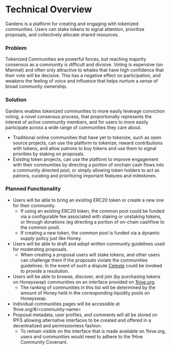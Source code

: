 # Technical Overview

Gardens is a platform for creating and engaging with tokenized communities. Users can stake tokens to signal attention, prioritize proposals, and collectively allocate shared resources.

### Problem

Tokenized Communities are powerful forces, but reaching majority consensus as a community is difficult and divisive. Voting is expensive \(on Mainnet\) and often only attractive to whales that have high confidence that their vote will be decisive. This has a negative effect on participation, and weakens the feeling of voice and influence that helps nurture a sense of broad community ownership.

### Solution

Gardens enables tokenized communities to more easily leverage conviction voting, a novel consensus process, that proportionally represents the interest of active community members, and for users to more easily participate across a wide range of communities they care about. 

* Traditional online communities that have yet to tokenize, such as open source projects,  can use the platform to tokenize, reward contributions with tokens, and allow patrons to buy tokens and use them to signal priorities by staking on proposals.
* Existing token projects, can use the platform to improve engagement with their communities by directing a portion of onchain cash flows into a community directed pool, or simply allowing token holders to act as patrons, curating and prioritizing important features and milestones. 

### Planned Functionality

* Users will be able to bring an existing ERC20 token or create a new one for their community. 
  * If using an existing ERC20 token, the common pool could be funded via a configurable fee associated with staking or unstaking tokens, or through donations \(eg directing a portion of on-chain cashflow to the common pool\). 
  * If creating a new token, the common pool is funded via a dynamic supply policy just like Honey.
* Users will be able to draft and adopt written community guidelines used for moderating proposals.
  * When creating a proposal users will stake tokens, and other users can challenge them if the proposals violate the communities guidelines. In the event of such a dispute [Celeste](../celeste.md) could be invoked to provide a resolution. 
* Users will be able to browse, discover, and join \(by purchasing tokens on Honeyswap\) communities on an interface provided on [1hive.org](www.1hive.org).
  * The ranking of communities in this list will be determined by the amount of Honey held in the corresponding liquidity pools on Honeyswap.
* Individual communities pages will be accessible at 1hive.org/\#/&lt;community-name&gt;
* Proposal metadata, user profiles, and comments will all be stored on IPFS allowing alternative interfaces to be created and offered in a decentralized and permissionless fashion. 
  * To remain visible on the interface that is made available on 1hive.org, users and communities would need to adhere to the 1Hive Community Covenant. 

